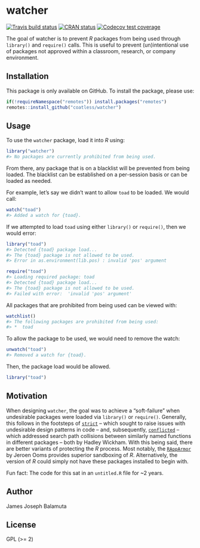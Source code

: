 
<!-- README.md is generated from README.Rmd. Please edit that file -->

# watcher

<!-- badges: start -->

[![Travis build
status](https://travis-ci.com/coatless/watcher.svg?branch=master)](https://travis-ci.com/coatless/watcher)
[![CRAN
status](https://www.r-pkg.org/badges/version/watcher)](https://CRAN.R-project.org/package=watcher)
[![Codecov test
coverage](https://codecov.io/gh/coatless/watcher/branch/master/graph/badge.svg)](https://codecov.io/gh/coatless/watcher?branch=master)
<!-- badges: end -->

The goal of watcher is to prevent *R* packages from being used through
`library()` and `require()` calls. This is useful to prevent
(un)intentional use of packages not approved within a classroom,
research, or company environment.

## Installation

<!--
You can install the released version of watcher from [CRAN](https://CRAN.R-project.org) with:

``` r
install.packages("watcher")
```

Or, you can be on the cutting-edge development version on GitHub using: -->

This package is only available on GitHub. To install the package, please
use:

``` r
if(!requireNamespace("remotes")) install.packages("remotes")
remotes::install_github("coatless/watcher")
```

## Usage

To use the `watcher` package, load it into *R* using:

``` r
library("watcher")
#> No packages are currently prohibited from being used.
```

From there, any package that is on a blacklist will be prevented from
being loaded. The blacklist can be established on a per-session basis or
can be loaded as needed.

For example, let’s say we didn’t want to allow `toad` to be loaded. We
would call:

``` r
watch("toad")
#> Added a watch for {toad}.
```

If we attempted to load `toad` using either `library()` or `require()`,
then we would error:

``` r
library("toad")
#> Detected {toad} package load...
#> The {toad} package is not allowed to be used.
#> Error in as.environment(lib.pos) : invalid 'pos' argument

require("toad")
#> Loading required package: toad
#> Detected {toad} package load...
#> The {toad} package is not allowed to be used.
#> Failed with error:  'invalid 'pos' argument'
```

All packages that are prohibited from being used can be viewed with:

``` r
watchlist()
#> The following packages are prohibited from being used:
#> *  toad
```

To allow the package to be used, we would need to remove the watch:

``` r
unwatch("toad")
#> Removed a watch for {toad}.
```

Then, the package load would be allowed.

``` r
library("toad")
```

## Motivation

When designing `watcher`, the goal was to achieve a “soft-failure” when
undesirable packages were loaded via `library()` or `require()`.
Generally, this follows in the footsteps of
[`strict`](https://github.com/hadley/strict) – which sought to raise
issues with undesirable design patterns in code – and, subsequently,
[`conflicted`](https://github.com/r-lib/conflicted) – which addressed
search path collisions between similarly named functions in different
packages – both by Hadley Wickham. With this being said, there are
better variants of protecting the *R* process. Most notably, the
[`RAppArmor`](https://cran.r-project.org/package=RAppArmor) by Jeroen
Ooms provides superior sandboxing of *R*. Alternatively, the version of
*R* could simply not have these packages installed to begin with.

Fun fact: The code for this sat in an `untitled.R` file for \~2 years.

## Author

James Joseph Balamuta

## License

GPL (\>= 2)
